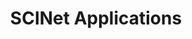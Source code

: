 ---
title: SCINet Applications
description: Guides for applications on SCINet

short_title: Application

categories: [Application]
order_number: 60
---